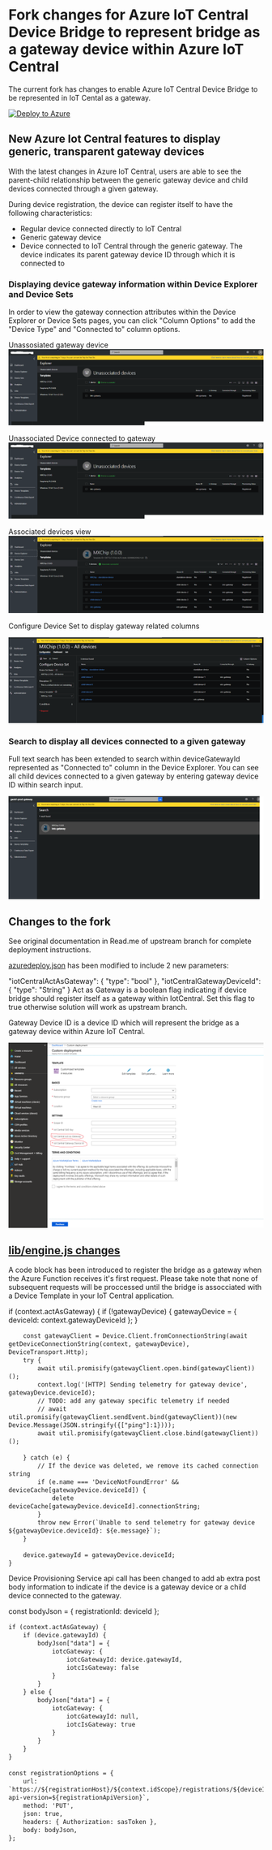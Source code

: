 # Fork changes for Azure IoT Central Device Bridge to represent bridge as a gateway device within Azure IoT Central
The current fork has changes to enable Azure IoT Central Device Bridge to be represented in IoT Cental as a gateway.

[![Deploy to Azure](http://azuredeploy.net/deploybutton.png)](https://portal.azure.com/#create/Microsoft.Template/uri/https%3A%2F%2Fraw.githubusercontent.com%2Fgtrifonov%2Fiotc-device-bridge%2Fmaster%2Fazuredeploy.json)

## New Azure Iot Central features to display generic, transparent gateway devices  
With the latest changes in Azure IoT Central, users are able to see the parent-child relationship between the generic gateway device and child devices connected through a given gateway. 

During device registration, the device can register itself to have the following characteristics:
- Regular device connected directly to IoT Central
- Generic gateway device
- Device connected to IoT Central through the generic gateway. The device indicates its parent gateway device ID through which it is connected to


### Displaying device gateway information within Device Explorer and Device Sets
In order to view the gateway connection attributes within the Device Explorer or Device Sets pages, you can click "Column Options" to add the "Device Type" and "Connected to" column options.

Unassosiated gateway device
![Gateway device](assets/UnassociatedGateway.png "Gateway device")  

Unassociated Device connected to gateway
![Unassociated Device connected to gateway](assets/UnassociatedGateway.png "Unassociated Device connected to gateway") 

Associated devices view
![Device Explorer with gateway information](assets/AssociatedGatewayAndChild.png "Device Explorer with gateway information")

Configure Device Set to display gateway related columns

![Configure deviceset to display gateway related columns](assets/gateway-deviceset-configure.png "Configure deviceset to display gateway related columns")

### Search to display all devices connected to a given gateway
Full text search has been extended to search within deviceGatewayId represented as "Connected to" column in the Device Explorer.
You can see all child devices connected to a given gateway by entering gateway device ID within search input.

![Search to display all devices connected to a given gateway ](assets/gateway-search.png "Search to display all devices connected to a given gateway")

## Changes to the fork
See original documentation in Read.me of upstream branch for complete deployment instructions.

[azuredeploy.json](azuredeploy.json) has been modified to include 2 new parameters:

"iotCentralActAsGateway": {
            "type": "bool"
        },
        "iotCentralGatewayDeviceId": {
            "type": "String"
}
Act as Gateway is a boolean flag indicating if device bridge should register itself as a gateway within IotCentral. Set this flag to true otherwise solution will work as upstream branch.

 Gateway Device ID is a device ID which will represent the bridge as a gateway device within Azure IoT Central. 

 ![Act as Gateway and gateway device id](assets/DeploymentArmChanges.png "Act as Gateway and gateway device id")


## [lib/engine.js changes](IoTCIntegration\lib\engine.js)

A code block has been introduced to register the bridge as a gateway when the Azure Function receives it's first request. Please take note that none of subsequent requests will be proccessed until the bridge is assocciated with a Device Template in your IoT Central application.

if (context.actAsGateway) {
        if (!gatewayDevice) {
            gatewayDevice = { deviceId: context.gatewayDeviceId };
        }

        const gatewayClient = Device.Client.fromConnectionString(await getDeviceConnectionString(context, gatewayDevice), DeviceTransport.Http);
        try {
            await util.promisify(gatewayClient.open.bind(gatewayClient))();
            context.log('[HTTP] Sending telemetry for gateway device', gatewayDevice.deviceId);
            // TODO: add any gateway specific telemetry if needed
            // await util.promisify(gatewayClient.sendEvent.bind(gatewayClient))(new Device.Message(JSON.stringify({["ping"]:1})));
            await util.promisify(gatewayClient.close.bind(gatewayClient))();

        } catch (e) {
            // If the device was deleted, we remove its cached connection string
            if (e.name === 'DeviceNotFoundError' && deviceCache[gatewayDevice.deviceId]) {
                delete deviceCache[gatewayDevice.deviceId].connectionString;
            }
            throw new Error(`Unable to send telemetry for gateway device ${gatewayDevice.deviceId}: ${e.message}`);
        }

        device.gatewayId = gatewayDevice.deviceId;
    }
</code>
  
Device Provisioning Service api call has been changed to add ab extra post body information to indicate if the device is a gateway device or a child device connected to the gateway.

const bodyJson = {
        registrationId: deviceId
    };

    if (context.actAsGateway) {
        if (device.gatewayId) {
            bodyJson["data"] = {
                iotcGateway: {
                    iotcGatewayId: device.gatewayId,
                    iotcIsGateway: false
                }
            }
        } else {
            bodyJson["data"] = {
                iotcGateway: {
                    iotcGatewayId: null,
                    iotcIsGateway: true
                }
            }
        }
    }

    const registrationOptions = {
        url: `https://${registrationHost}/${context.idScope}/registrations/${deviceId}/register?api-version=${registrationApiVersion}`,
        method: 'PUT',
        json: true,
        headers: { Authorization: sasToken },
        body: bodyJson,
    };
